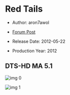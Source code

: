 # Red Tails

* Author: aron7awol

* [Forum Post](https://www.avsforum.com/threads/bass-eq-for-filtered-movies.2995212/post-58037444)

* Release Date: 2012-05-22
* Production Year: 2012

## DTS-HD MA 5.1

![img 0](https://i.imgur.com/Z3TSi2p.jpg)

![img 1](https://i.imgur.com/z2q9ffj.jpg)

